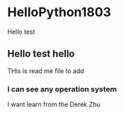# HelloPython1803
Hello test


## Hello test hello

THis is read me file to add

### I can see any operation system

I want learn from the Derek Zhu